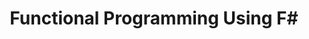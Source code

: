 ---
id: Tnd2ZkRMLmomUXUfKImTD
title: Functional Programming Using F#
desc: 'This is notes about the course ''Functional Programming Using F#'' at the IT University of Copenhagen'
updated: 1642713239435
created: 1642688377230
---